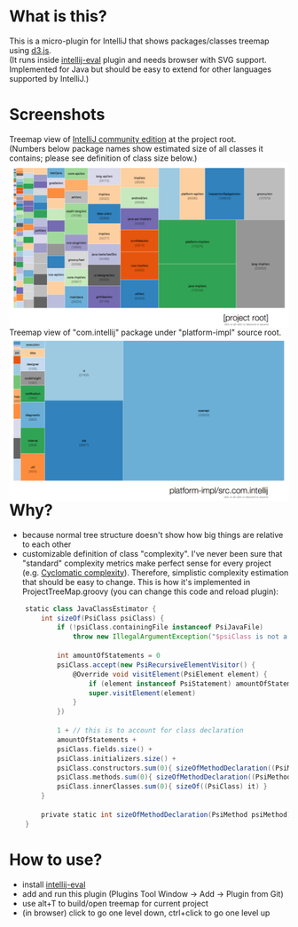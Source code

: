 What is this?
=============

This is a micro-plugin for IntelliJ that shows packages/classes treemap using [d3.js](http://d3js.org/).
<br/>
(It runs inside [intellij-eval](https://github.com/dkandalov/intellij_eval) plugin and needs browser with SVG support.
Implemented for Java but should be easy to extend for other languages supported by IntelliJ.)


Screenshots
===========

Treemap view of [IntelliJ community edition](https://github.com/JetBrains/intellij-community) at the project root.
<br/>(Numbers below package names show estimated size of all classes it contains; please see definition of class size below.)
<img src="https://github.com/dkandalov/project-treemap/blob/master/screenshots/intellij-treemap.png?raw=true" alt="auto-revert screenshot" title="auto-revert screenshot" align="left" />

Treemap view of "com.intellij" package under "platform-impl" source root.
<img src="https://github.com/dkandalov/project-treemap/blob/master/screenshots/intellij-treemap2.png?raw=true" alt="auto-revert screenshot" title="auto-revert screenshot" align="left" />


Why?
====
 - because normal tree structure doesn't show how big things are relative to each other
 - customizable definition of class "complexity".
 I've never been sure that "standard" complexity metrics make perfect sense for every project
 (e.g. [Cyclomatic complexity](http://en.wikipedia.org/wiki/Cyclomatic_complexity)).
 Therefore, simplistic complexity estimation that should be easy to change.
This is how it's implemented in ProjectTreeMap.groovy (you can change this code and reload plugin):
```groovy
	static class JavaClassEstimator {
		int sizeOf(PsiClass psiClass) {
			if (!psiClass.containingFile instanceof PsiJavaFile)
				throw new IllegalArgumentException("$psiClass is not a Java class")

			int amountOfStatements = 0
			psiClass.accept(new PsiRecursiveElementVisitor() {
				@Override void visitElement(PsiElement element) {
					if (element instanceof PsiStatement) amountOfStatements++
					super.visitElement(element)
				}
			})

			1 + // this is to account for class declaration
			amountOfStatements +
			psiClass.fields.size() +
			psiClass.initializers.size() +
			psiClass.constructors.sum(0){ sizeOfMethodDeclaration((PsiMethod) it) } +
			psiClass.methods.sum(0){ sizeOfMethodDeclaration((PsiMethod) it) } +
			psiClass.innerClasses.sum(0){ sizeOf((PsiClass) it) }
		}

		private static int sizeOfMethodDeclaration(PsiMethod psiMethod) { 1 + psiMethod.parameterList.parametersCount }
	}
```


How to use?
===========
 - install [intellij-eval](https://github.com/dkandalov/intellij_eval)
 - add and run this plugin (Plugins Tool Window -> Add -> Plugin from Git)
 - use alt+T to build/open treemap for current project
 - (in browser) click to go one level down, ctrl+click to go one level up
